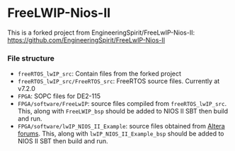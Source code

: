 # FreeLWIP-Nios-II

This is a forked project from EngineeringSpirit/FreeLwIP-Nios-II:
https://github.com/EngineeringSpirit/FreeLwIP-Nios-II

### File structure

- `freeRTOS_lwIP_src`: Contain files from the forked project
- `freeRTOS_lwIP_src/FreeRTOS_src`: FreeRTOS source files. Currently at v7.2.0
- `FPGA`: SOPC files for DE2-115
- `FPGA/software/FreeLwIP`: source files compiled from `freeRTOS_lwIP_src`. This, along with `FreeLWIP_bsp` should be added to NIOS II SBT then build and run.
- `FPGA/software/lwIP_NIOS_II_Example`: source files obtained from [Altera forums](http://www.alteraforum.com/forum/showthread.php?p=93638#post93638). This, along with `lwIP_NIOS_II_Example_bsp` should be added to NIOS II SBT then build and run.